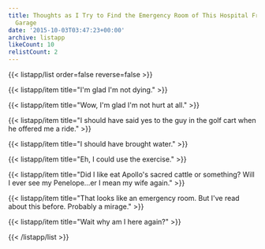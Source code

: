 ```yaml
---
title: Thoughts as I Try to Find the Emergency Room of This Hospital From the Parking
  Garage
date: '2015-10-03T03:47:23+00:00'
archive: listapp
likeCount: 10
relistCount: 2
---
```



{{< listapp/list order=false reverse=false >}}

   {{< listapp/item title="I'm glad I'm not dying." >}}

   {{< listapp/item title="Wow, I'm glad I'm not hurt at all." >}}

   {{< listapp/item title="I should have said yes to the guy in the golf cart when he offered me a ride." >}}

   {{< listapp/item title="I should have brought water." >}}

   {{< listapp/item title="Eh, I could use the exercise." >}}

   {{< listapp/item title="Did I like eat Apollo's sacred cattle or something? Will I ever see my Penelope…er I mean my wife again." >}}

   {{< listapp/item title="That looks like an emergency room. But I've read about this before. Probably a mirage." >}}

   {{< listapp/item title="Wait why am I here again?" >}}

{{< /listapp/list >}}
